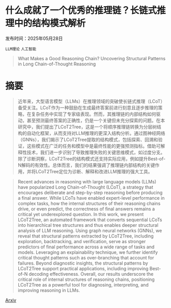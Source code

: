 # 什么成就了一个优秀的推理链？长链式推理中的结构模式解析

发布时间：2025年05月28日

`LLM理论` `人工智能`

> What Makes a Good Reasoning Chain? Uncovering Structural Patterns in Long Chain-of-Thought Reasoning

# 摘要

> 近年来，大型语言模型（LLMs）在推理领域的突破使长链式推理（LCoT）备受关注。LCoT作为一种鼓励在生成最终答案前进行刻意且逐步推理的策略，在复杂任务中实现了专家级表现。然而，其推理链的内部结构如何驱动，甚至预测最终答案的正确性，仍是一个关键但未充分探索的问题。在本研究中，我们提出了LCoT2Tree，这是一个将顺序推理链转换为分层树结构的自动化框架，从而支持对LLM推理的更深入结构分析。通过图神经网络（GNNs），我们揭示了LCoT2Tree提取的结构模式，包括探索、回溯和验证，这些模式在广泛的任务和模型中是最终性能的更强预测指标。借助可解释性技术，我们进一步识别了导致推理失败的关键思维模式，如过度分支。除了诊断洞察，LCoT2Tree的结构模式还支持实际应用，例如提升Best-of-N解码的有效性。总体而言，我们的结果强调了推理链内部结构的关键作用，并将LCoT2Tree定位为诊断、解释和改进LLM推理的强大工具。
    

> Recent advances in reasoning with large language models (LLMs) have popularized Long Chain-of-Thought (LCoT), a strategy that encourages deliberate and step-by-step reasoning before producing a final answer. While LCoTs have enabled expert-level performance in complex tasks, how the internal structures of their reasoning chains drive, or even predict, the correctness of final answers remains a critical yet underexplored question. In this work, we present LCoT2Tree, an automated framework that converts sequential LCoTs into hierarchical tree structures and thus enables deeper structural analysis of LLM reasoning. Using graph neural networks (GNNs), we reveal that structural patterns extracted by LCoT2Tree, including exploration, backtracking, and verification, serve as stronger predictors of final performance across a wide range of tasks and models. Leveraging an explainability technique, we further identify critical thought patterns such as over-branching that account for failures. Beyond diagnostic insights, the structural patterns by LCoT2Tree support practical applications, including improving Best-of-N decoding effectiveness. Overall, our results underscore the critical role of internal structures of reasoning chains, positioning LCoT2Tree as a powerful tool for diagnosing, interpreting, and improving reasoning in LLMs.

[Arxiv](https://arxiv.org/abs/2505.22148)